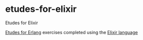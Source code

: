 etudes-for-elixir
=================

Etudes for Elixir

[Etudes for Erlang](http://chimera.labs.oreilly.com/books/1234000000726) exercises completed using the [Elixir language](http://elixir-lang.org)

